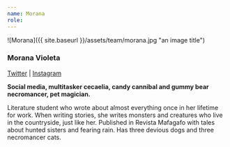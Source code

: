```yaml
---
name: Morana
role: 
---
```


![Morana]({{ site.baseurl }}/assets/team/morana.jpg "an image title")

### Morana Violeta

[Twitter](https://twitter.com/moranavioleta) | 
[Instagram](https://www.instagram.com/moranavioleta/)

**Social media, multitasker cecaelia, candy cannibal and gummy bear necromancer, pet magician.**

Literature student who wrote about almost everything once in her lifetime for work. When writing stories, she writes monsters and creatures who live in the countryside, just like her. Published in Revista Mafagafo with tales about hunted sisters and fearing rain. Has three devious dogs and three necromancer cats.